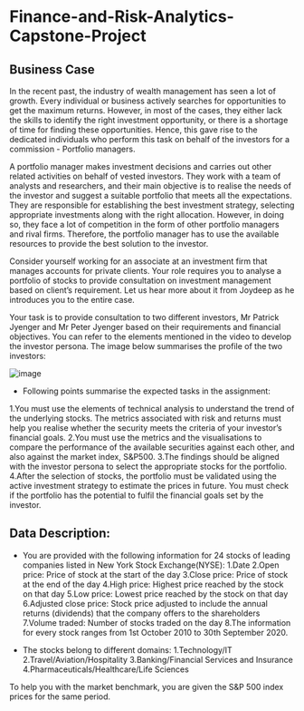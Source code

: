 # Finance-and-Risk-Analytics-Capstone-Project

## Business Case

In the recent past, the industry of wealth management has seen a lot of growth. Every individual or business actively searches for opportunities to get the maximum returns. However, in most of the cases, they either lack the skills to identify the right investment opportunity, or there is a shortage of time for finding these opportunities. Hence, this gave rise to the dedicated individuals who perform this task on behalf of the investors for a commission - Portfolio managers.

A portfolio manager makes investment decisions and carries out other related activities on behalf of vested investors. They work with a team of analysts and researchers, and their main objective is to realise the needs of the investor and suggest a suitable portfolio that meets all the expectations. They are responsible for establishing the best investment strategy, selecting appropriate investments along with the right allocation. However, in doing so, they face a lot of competition in the form of other portfolio managers and rival firms. Therefore, the portfolio manager has to use the available resources to provide the best solution to the investor.

Consider yourself working for an associate at an investment firm that manages accounts for private clients. Your role requires you to analyse a portfolio of stocks to provide consultation on investment management based on client’s requirement. Let us hear more about it from Joydeep as he introduces you to the entire case.

Your task is to provide consultation to two different investors, Mr Patrick Jyenger and Mr Peter Jyenger based on their requirements and financial objectives. You can refer to the elements mentioned in the video to develop the investor persona. The image below summarises the profile of the two investors:

![image](https://github.com/amity024/Finance-and-Risk-Analytics-Capstone-Project/assets/108462979/8babb56b-26df-421c-a6a2-147071a3e830)

 - Following points summarise the expected tasks in the assignment:

1.You must use the elements of technical analysis to understand the trend of the underlying stocks. The metrics associated with risk and returns must help you realise whether the security meets the criteria of your investor’s financial goals.
2.You must use the metrics and the visualisations to compare the performance of the available securities against each other, and also against the market index, S&P500.
3.The findings should be aligned with the investor persona to select the appropriate stocks for the portfolio.
4.After the selection of stocks, the portfolio must be validated using the active investment strategy to estimate the prices in future. You must check if the portfolio has the potential to fulfil the financial goals set by the investor.

## Data Description:
 - You are provided with the following information for 24 stocks of leading companies listed in New York Stock Exchange(NYSE):
1.Date
2.Open price: Price of stock at the start of the day
3.Close price: Price of stock at the end of the day
4.High price: Highest price reached by the stock on that day
5.Low price: Lowest price reached by the stock on that day
6.Adjusted close price: Stock price adjusted to include the annual returns (dividends) that the company offers to the shareholders
7.Volume traded: Number of stocks traded on the day
8.The information for every stock ranges from 1st October 2010 to 30th September 2020.

 - The stocks belong to different domains:
1.Technology/IT
2.Travel/Aviation/Hospitality
3.Banking/Financial Services and Insurance
4.Pharmaceuticals/Healthcare/Life Sciences

To help you with the market benchmark, you are given the S&P 500 index prices for the same period.
  
